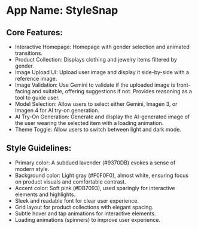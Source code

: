# **App Name**: StyleSnap

## Core Features:

- Interactive Homepage: Homepage with gender selection and animated transitions.
- Product Collection: Displays clothing and jewelry items filtered by gender.
- Image Upload UI: Upload user image and display it side-by-side with a reference image.
- Image Validation: Use Gemini to validate if the uploaded image is front-facing and suitable, offering suggestions if not. Provides reasoning as a tool to guide user.
- Model Selection: Allow users to select either Gemini, Imagen 3, or Imagen 4 for AI try-on generation.
- AI Try-On Generation: Generate and display the AI-generated image of the user wearing the selected item with a loading animation.
- Theme Toggle: Allow users to switch between light and dark mode.

## Style Guidelines:

- Primary color: A subdued lavender (#9370DB) evokes a sense of modern style.
- Background color: Light gray (#F0F0F0), almost white, ensuring focus on product visuals and comfortable contrast.
- Accent color: Soft pink (#DB7093), used sparingly for interactive elements and highlights.
- Sleek and readable font for clear user experience.
- Grid layout for product collections with elegant spacing.
- Subtle hover and tap animations for interactive elements.
- Loading animations (spinners) to improve user experience.